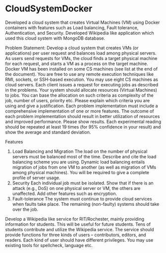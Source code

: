 # CloudSystemDocker
Developed a cloud system that creates Virtual Machines (VM) using Docker containers with features such as Load balancing, Fault tolerance, Authentication, and Security. Developed Wikipedia like application which used this cloud system with MongoDB database.


Problem Statement:
Develop a cloud system that creates VMs (or applications) per user request and balances load
among physical servers. As users send requests for VMs, the cloud finds a target physical
machine for each request, and starts a VM as a process on the target machine. Docker VM has
been installed on some CS machines (see list at the end of the document). You are free to use any
remote execution techniques like RMI, sockets, or SSH-based execution. You may use eight CS
machines as cloud servers. Each client issues a request for executing jobs as described in the
problems. Your system should allocate resources (Virtual Machines) to jobs. You can base the
allocation on such criteria as complexity of the job, number of users, priority etc. Please explain
which criteria you are using and give a justification. Each problem implementation must include
a comprehensive implementation of one or more features. The outcome of each problem
implementation should result in better utilization of resources and improved performance. Please
show results. Each experimental reading should be repeated at least 19 times (for 95%
confidence in your result) and show the average and standard deviation.

Features
1. Load Balancing and Migration
The load on the number of physical servers must be balanced most of the time. Describe
and cite the load balancing scheme you are using. Dynamic load balancing entails
migration of jobs from one VM to another (as well as migration of VMs among physical
machines). You will be required to give a complete profile of server usage.
2. Security
Each individual job must be isolated. Show that if there is an attack (e.g., DoS) on one
physical server or VM, the others are unaffected. Add other features such as encryption.
3. Fault-tolerance
The system must continue to provide cloud services when faults take place. The
remaining (non-faulty) systems should take over the job.


Develop a Wikipedia like service for RIT/Rochester, mainly providing information for students.
This will be useful for future students. Tens of students contribute and utilize the Wikipedia
service. The service should provide functions for three kinds of users – contributors, editors, and
readers. Each kind of user should have different privileges. You may use existing tools for
spellcheck, language etc.
